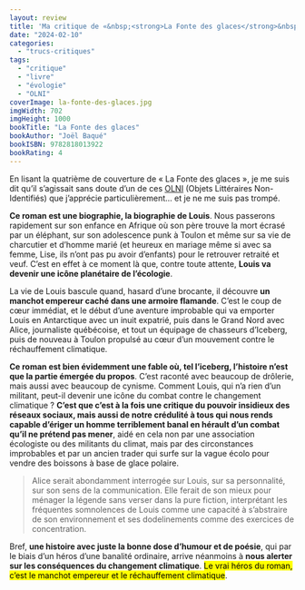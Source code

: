 ```yaml
---
layout: review
title: 'Ma critique de «&nbsp;<strong>La Fonte des glaces</strong>&nbsp;» de <em>Joël Baqué</em>'
date: "2024-02-10"
categories: 
  - "trucs-critiques"
tags: 
  - "critique"
  - "livre"
  - "évologie"
  - "OLNI"
coverImage: la-fonte-des-glaces.jpg
imgWidth: 702
imgHeight: 1000
bookTitle: "La Fonte des glaces"
bookAuthor: "Joël Baqué"
bookISBN: 9782818013922       
bookRating: 4
---
```


En lisant la quatrième de couverture de «&nbsp;La Fonte des glaces&nbsp;», je me suis dit qu’il s’agissait sans doute d’un de ces <a href="/tag/OLNI/"><abbr>OLNI</abbr></a> (Objets Littéraires Non-Identifiés) que j’apprécie particulièrement… et je ne me suis pas trompé.

<strong>Ce roman est une biographie, la biographie de Louis</strong>. Nous passerons rapidement sur son enfance en Afrique où son père trouve la mort écrasé par un éléphant, sur son adolescence punk à Toulon et même sur sa vie de charcutier et d’homme marié (et heureux en mariage même si avec sa femme, Lise, ils n’ont pas pu avoir d’enfants) pour le retrouver retraité et veuf. C’est en effet à ce moment là que, contre toute attente, <strong>Louis va devenir une icône planétaire de l’écologie</strong>.

La vie de Louis bascule quand, hasard d’une brocante, il découvre <strong>un manchot empereur caché dans une armoire flamande</strong>. C’est le coup de cœur immédiat, et le début d’une aventure improbable qui va emporter Louis en Antarctique avec un inuit expatrié, puis dans le Grand Nord avec Alice, journaliste québécoise, et tout un équipage de chasseurs d’Iceberg, puis de nouveau à Toulon propulsé au cœur d’un mouvement contre le réchauffement climatique.

<strong>Ce roman est bien évidemment une fable où, tel l’iceberg, l’histoire n’est que la partie émergée du propos</strong>. C’est raconté avec beaucoup de drôlerie, mais aussi avec beaucoup de cynisme. Comment Louis, qui n’a rien d’un militant, peut-il devenir une icône du combat contre le changement climatique&nbsp;? <strong>C’est que c’est à la fois une critique du pouvoir insidieux des réseaux sociaux, mais aussi de notre crédulité à tous qui nous rends capable d’ériger un homme terriblement banal en hérault d’un combat qu’il ne prétend pas mener</strong>, aidé en cela non par une association écologiste ou des militants du climat, mais par des circonstances improbables et par un ancien trader qui surfe sur la vague écolo pour vendre des boissons à base de glace polaire.

<blockquote class="citation">
  <p>Alice serait abondamment interrogée sur Louis, sur sa personnalité, sur son sens de la communication. Elle ferait de son mieux pour ménager la légende sans verser dans la pure fiction, interprétant les fréquentes somnolences de Louis comme une capacité à s’abstraire de son environnement et ses dodelinements comme des exercices de concentration.</p>
</blockquote>

Bref, <strong>une histoire avec juste la bonne dose d’humour et de poésie</strong>, qui par le biais d’un héros d’une banalité ordinaire, arrive néanmoins à <strong>nous alerter sur les conséquences du changement climatique</strong>. <mark>Le vrai héros du roman, c’est le manchot empereur et le réchauffement climatique</mark>.
